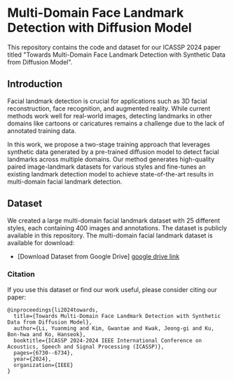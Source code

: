 # Multi-Domain Face Landmark Detection with Diffusion Model

This repository contains the code and dataset for our ICASSP 2024 paper titled "Towards Multi-Domain Face Landmark Detection with Synthetic Data from Diffusion Model".

## Introduction

Facial landmark detection is crucial for applications such as 3D facial reconstruction, face recognition, and augmented reality. While current methods work well for real-world images, detecting landmarks in other domains like cartoons or caricatures remains a challenge due to the lack of annotated training data.

In this work, we propose a two-stage training approach that leverages synthetic data generated by a pre-trained diffusion model to detect facial landmarks across multiple domains. Our method generates high-quality paired image-landmark datasets for various styles and fine-tunes an existing landmark detection model to achieve state-of-the-art results in multi-domain facial landmark detection.

## Dataset
We created a large multi-domain facial landmark dataset with 25 different styles, each containing 400 images and annotations. The dataset is publicly available in this repository.
The multi-domain facial landmark dataset is available for download:
- [Download Dataset from Google Drive] [google drive link](https://drive.google.com/file/d/1taZfY8_IETJG2DkhXxv7U3JpPEokkBb4/view?usp=sharing)

### Citation
If you use this dataset or find our work useful, please consider citing our paper:

```plaintext
@inproceedings{li2024towards,
  title={Towards Multi-Domain Face Landmark Detection with Synthetic Data from Diffusion Model},
  author={Li, Yuanming and Kim, Gwantae and Kwak, Jeong-gi and Ku, Bon-hwa and Ko, Hanseok},
  booktitle={ICASSP 2024-2024 IEEE International Conference on Acoustics, Speech and Signal Processing (ICASSP)},
  pages={6730--6734},
  year={2024},
  organization={IEEE}
}
